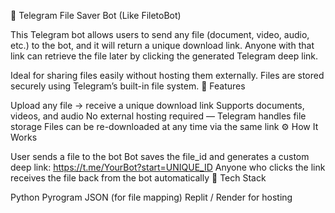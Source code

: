 📁 Telegram File Saver Bot (Like FiletoBot)

This Telegram bot allows users to send any file (document, video, audio, etc.) to the bot, and it will return a unique download link.
Anyone with that link can retrieve the file later by clicking the generated Telegram deep link.

Ideal for sharing files easily without hosting them externally. Files are stored securely using Telegram’s built-in file system.
🔑 Features

Upload any file → receive a unique download link
Supports documents, videos, and audio
No external hosting required — Telegram handles file storage
Files can be re-downloaded at any time via the same link
⚙️ How It Works

User sends a file to the bot
Bot saves the file_id and generates a custom deep link: https://t.me/YourBot?start=UNIQUE_ID
Anyone who clicks the link receives the file back from the bot automatically
🧠 Tech Stack

Python
Pyrogram
JSON (for file mapping)
Replit / Render for hosting
